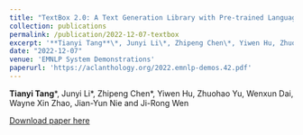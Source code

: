 ```yaml
---
title: "TextBox 2.0: A Text Generation Library with Pre-trained Language Models"
collection: publications
permalink: /publication/2022-12-07-textbox
excerpt: '**Tianyi Tang**\*, Junyi Li\*, Zhipeng Chen\*, Yiwen Hu, Zhuohao Yu, Wenxun Dai, Wayne Xin Zhao, Jian-Yun Nie and Ji-Rong Wen'
date: "2022-12-07"
venue: 'EMNLP System Demonstrations'
paperurl: 'https://aclanthology.org/2022.emnlp-demos.42.pdf'
---
```

**Tianyi Tang**\*, Junyi Li\*, Zhipeng Chen\*, Yiwen Hu, Zhuohao Yu, Wenxun Dai, Wayne Xin Zhao, Jian-Yun Nie and Ji-Rong Wen

[Download paper here](https://aclanthology.org/2022.emnlp-demos.42.pdf)